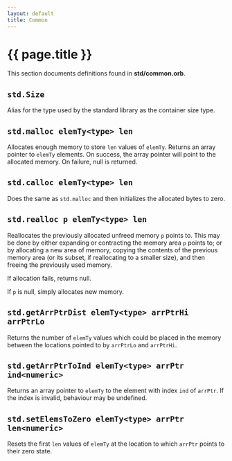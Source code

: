 ```yaml
---
layout: default
title: Common
---
```

# {{ page.title }}

This section documents definitions found in **std/common.orb**.

## `std.Size`

Alias for the type used by the standard library as the container size type.

## `std.malloc elemTy<type> len`

Allocates enough memory to store `len` values of `elemTy`. Returns an array pointer to `elemTy` elements. On success, the array pointer will point to the allocated memory. On failure, null is returned.

## `std.calloc elemTy<type> len`

Does the same as `std.malloc` and then initializes the allocated bytes to zero.

## `std.realloc p elemTy<type> len`

Reallocates the previously allocated unfreed memory `p` points to. This may be done by either expanding or contracting the memory area `p` points to; or by allocating a new area of memory, copying the contents of the previous memory area (or its subset, if reallocating to a smaller size), and then freeing the previously used memory.

If allocation fails, returns null.

If `p` is null, simply allocates new memory.

## `std.getArrPtrDist elemTy<type> arrPtrHi arrPtrLo`

Returns the number of `elemTy` values which could be placed in the memory between the locations pointed to by `arrPtrLo` and `arrPtrHi`.

## `std.getArrPtrToInd elemTy<type> arrPtr ind<numeric>`

Returns an array pointer to `elemTy` to the element with index `ind` of `arrPtr`. If the index is invalid, behaviour may be undefined.

## `std.setElemsToZero elemTy<type> arrPtr len<numeric>`

Resets the first `len` values of `elemTy` at the location to which `arrPtr` points to their zero state.